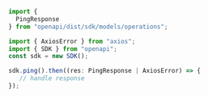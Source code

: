 <!-- Start SDK Example Usage -->
```typescript
import {
  PingResponse
} from "openapi/dist/sdk/models/operations";

import { AxiosError } from "axios";
import { SDK } from "openapi";
const sdk = new SDK();

sdk.ping().then((res: PingResponse | AxiosError) => {
   // handle response
});
```
<!-- End SDK Example Usage -->